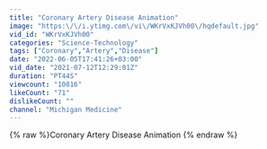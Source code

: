 ```yaml
---
title: "Coronary Artery Disease Animation"
image: "https:\/\/i.ytimg.com\/vi\/WKrVxKJVh00\/hqdefault.jpg"
vid_id: "WKrVxKJVh00"
categories: "Science-Technology"
tags: ["Coronary","Artery","Disease"]
date: "2022-06-05T17:41:26+03:00"
vid_date: "2021-07-12T12:29:01Z"
duration: "PT44S"
viewcount: "10816"
likeCount: "71"
dislikeCount: ""
channel: "Michigan Medicine"
---
```

{% raw %}Coronary Artery Disease Animation {% endraw %}
